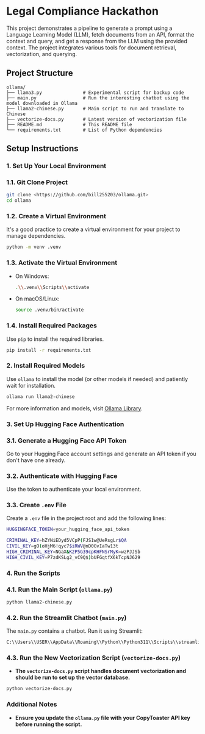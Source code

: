 # Legal Compliance Hackathon

This project demonstrates a pipeline to generate a prompt using a Language Learning Model (LLM), fetch documents from an API, format the context and query, and get a response from the LLM using the provided context. The project integrates various tools for document retrieval, vectorization, and querying.

## Project Structure

```
ollama/
├── llama3.py               # Experimental script for backup code
├── main.py                 # Run the interesting chatbot using the model downloaded in Ollama
├── llama2-chinese.py       # Main script to run and translate to Chinese
├── vectorize-docs.py       # Latest version of vectorization file
├── README.md               # This README file
└── requirements.txt        # List of Python dependencies

```

## Setup Instructions

### 1. Set Up Your Local Environment

### 1.1. Git Clone Project

```bash
git clone <https://github.com/bill255203/ollama.git>
cd ollama

```

### 1.2. Create a Virtual Environment

It's a good practice to create a virtual environment for your project to manage dependencies.

```bash
python -m venv .venv

```

### 1.3. Activate the Virtual Environment

- On Windows:
  ```bash
  .\\.venv\\Scripts\\activate

  ```
- On macOS/Linux:
  ```bash
  source .venv/bin/activate

  ```

### 1.4. Install Required Packages

Use `pip` to install the required libraries.

```bash
pip install -r requirements.txt

```

### 2. Install Required Models

Use `ollama` to install the model (or other models if needed) and patiently wait for installation.

```bash
ollama run llama2-chinese

```

For more information and models, visit [Ollama Library](https://ollama.com/library).

### 3. Set Up Hugging Face Authentication

### 3.1. Generate a Hugging Face API Token

Go to your Hugging Face account settings and generate an API token if you don't have one already.

### 3.2. Authenticate with Hugging Face

Use the token to authenticate your local environment.

### 3.3. Create `.env` File

Create a `.env` file in the project root and add the following lines:

```bash
HUGGINGFACE_TOKEN=your_hugging_face_api_token

CRIMINAL_KEY=hZYNiEDyd5VCpP(FJS1w@UeRsgLr$QA
CIVIL_KEY=gO(oHjM6!qyc7$iRWV@nD0GvIaTw13t
HIGH_CRIMINAL_KEY=NGaX&K2P5G39cpKHFNSrMyK=wzPJJSb
HIGH_CIVIL_KEY=P7zdKSLg2_vC9Q$)bUFGqtfX6kTcpNJ629

```

### 4. Run the Scripts

### 4.1. Run the Main Script (`ollama.py`)

```bash
python llama2-chinese.py

```

### 4.2. Run the Streamlit Chatbot (`main.py`)

The `main.py` contains a chatbot. Run it using Streamlit:

```bash
C:\\Users\\USER\\AppData\\Roaming\\Python\\Python311\\Scripts\\streamlit run main.py

```

### 4.3. Run the New Vectorization Script (`vectorize-docs.py`)

- **The `vectorize-docs.py` script handles document vectorization and should be run to set up the vector database.**

```bash
python vectorize-docs.py
```

### Additional Notes

- **Ensure you update the `ollama.py` file with your CopyToaster API key before running the script.**
